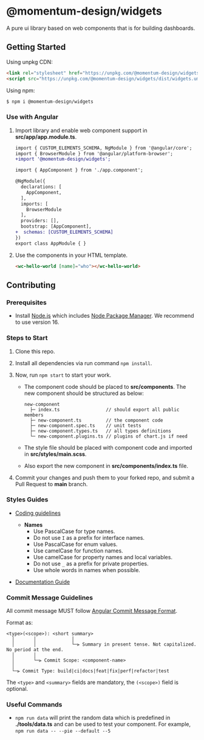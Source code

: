 # @momentum-design/widgets

A pure ui library based on web components that is for building dashboards.

## Getting Started

Using unpkg CDN:

```html
<link rel="stylesheet" href="https://unpkg.com/@momentum-design/widgets/dist/widgets.css">
<script src="https://unpkg.com/@momentum-design/widgets/dist/widgets.umd.js"></script>
```

Using npm:

```bash
$ npm i @momentum-design/widgets
```

### Use with Angular

1. Import library and enable web component support in **src/app/app.module.ts**.

    ```diff
    import { CUSTOM_ELEMENTS_SCHEMA, NgModule } from '@angular/core';
    import { BrowserModule } from '@angular/platform-browser';
    +import '@momentum-design/widgets';

    import { AppComponent } from './app.component';

    @NgModule({
      declarations: [
        AppComponent,
      ],
      imports: [
        BrowserModule
      ],
      providers: [],
      bootstrap: [AppComponent],
    +  schemas: [CUSTOM_ELEMENTS_SCHEMA]
    })
    export class AppModule { }
    ```

1. Use the components in your HTML template.

    ```html
    <wc-hello-world [name]="who"></wc-hello-world>
    ```

## Contributing

### Prerequisites

- Install [Node.js](https://nodejs.org/) which includes [Node Package Manager](https://docs.npmjs.com/getting-started). We recommend to use version 16.

### Steps to Start

1. Clone this repo.

1. Install all dependencies via run command `npm install`.

1. Now, run `npm start` to start your work.

    - The component code should be placed to **src/components**. The new component should be structured as below:

      ```
      new-component
        ├─ index.ts                 // should export all public members
        ├─ new-component.ts         // the component code
        ├─ new-component.spec.ts    // unit tests
        ├─ new-component.types.ts   // all types definitions
        └─ new-component.plugins.ts // plugins of chart.js if need
      ```

    - The style file should be placed with component code and imported in **src/styles/main.scss**.

    - Also export the new component in **src/components/index.ts** file.

1. Commit your changes and push them to your forked repo, and submit a Pull Request to **main** branch.


### Styles Guides

- [Coding guidelines](https://github.com/microsoft/TypeScript/wiki/Coding-guidelines)

    - **Names**
        - Use PascalCase for type names.
        - Do not use `I` as a prefix for interface names.
        - Use PascalCase for enum values.
        - Use camelCase for function names.
        - Use camelCase for property names and local variables.
        - Do not use `_` as a prefix for private properties.
        - Use whole words in names when possible.

- [Documentation Guide](https://typedoc.org/guides/overview/)


### Commit Message Guidelines

All commit message MUST follow [Angular Commit Message Format](https://github.com/angular/angular/blob/master/CONTRIBUTING.md#commit).

Format as:

```
<type>(<scope>): <short summary>
  │       │             │
  │       │             └─⫸ Summary in present tense. Not capitalized. No period at the end.
  │       │
  │       └─⫸ Commit Scope: <component-name>
  │
  └─⫸ Commit Type: build|ci|docs|feat|fix|perf|refactor|test
```

The `<type>` and `<summary>` fields are mandatory, the `(<scope>)` field is optional.

### Useful Commands

- `npm run data` will print the random data which is predefined in **./tools/data.ts** and can be used to test your component. For example, `npm run data -- --pie --default --5`
